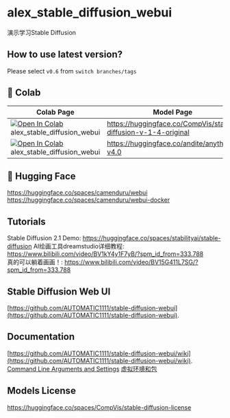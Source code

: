 # alex_stable_diffusion_webui
演示学习Stable Diffusion

## How to use latest version?
Please select `v0.6` from `switch branches/tags`

## 🦒 Colab
| Colab Page | Model Page
| --- | --- |
[![Open In Colab](https://colab.research.google.com/assets/colab-badge.svg)](https://colab.research.google.com/github/alexpopo/alex_stable_diffusion_webui/blob/master/alex_stable_diffusion_webui.ipynb) alex_stable_diffusion_webui | https://huggingface.co/CompVis/stable-diffusion-v-1-4-original
[![Open In Colab](https://colab.research.google.com/assets/colab-badge.svg)](https://colab.research.google.com/github/alexpopo/alex_stable_diffusion_webui/blob/master/alex_stable_diffusion_webui.ipynb) alex_stable_diffusion_webui | https://huggingface.co/andite/anything-v4.0

## 🤗 Hugging Face
https://huggingface.co/spaces/camenduru/webui <br />
https://huggingface.co/spaces/camenduru/webui-docker

## Tutorials

Stable Diffusion 2.1 Demo: https://huggingface.co/spaces/stabilityai/stable-diffusion
AI绘画工具dreamstudio详细教程: https://www.bilibili.com/video/BV1kY4y1F7yB/?spm_id_from=333.788 <br />
真的可以躺着画画！: https://www.bilibili.com/video/BV15G411L7SG/?spm_id_from=333.788 <br />

## Stable Diffusion Web UI
[https://github.com/AUTOMATIC1111/stable-diffusion-webui](https://github.com/AUTOMATIC1111/stable-diffusion-webui).

## Documentation
[https://github.com/AUTOMATIC1111/stable-diffusion-webui/wiki](https://github.com/AUTOMATIC1111/stable-diffusion-webui/wiki).
[Command Line Arguments and Settings](https://github.com/AUTOMATIC1111/stable-diffusion-webui/wiki/Command-Line-Arguments-and-Settings)
[虚拟环境和包](https://docs.python.org/zh-cn/3/tutorial/venv.html)

## Models License
https://huggingface.co/spaces/CompVis/stable-diffusion-license

